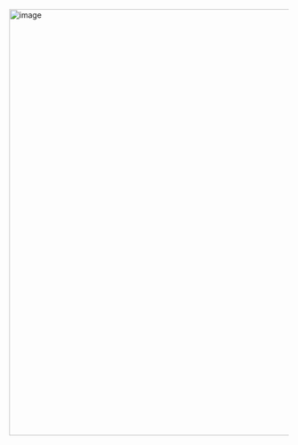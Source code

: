 <img width="1061" height="768" alt="image" src="https://github.com/user-attachments/assets/d051205d-a1b1-4aad-a3d9-74383d6877ee" />

